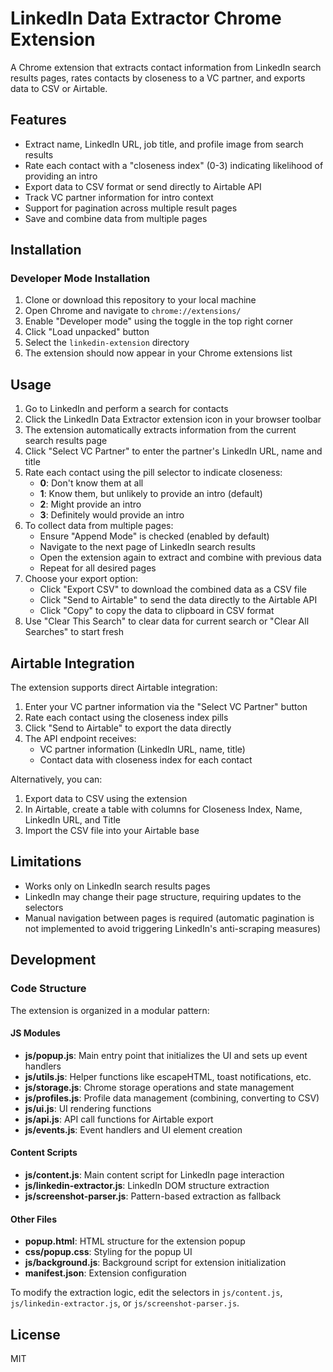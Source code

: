 # LinkedIn Data Extractor Chrome Extension

A Chrome extension that extracts contact information from LinkedIn search results pages, rates contacts by closeness to a VC partner, and exports data to CSV or Airtable.

## Features

- Extract name, LinkedIn URL, job title, and profile image from search results
- Rate each contact with a "closeness index" (0-3) indicating likelihood of providing an intro
- Export data to CSV format or send directly to Airtable API
- Track VC partner information for intro context
- Support for pagination across multiple result pages
- Save and combine data from multiple pages

## Installation

### Developer Mode Installation

1. Clone or download this repository to your local machine
2. Open Chrome and navigate to `chrome://extensions/`
3. Enable "Developer mode" using the toggle in the top right corner
4. Click "Load unpacked" button
5. Select the `linkedin-extension` directory
6. The extension should now appear in your Chrome extensions list

## Usage

1. Go to LinkedIn and perform a search for contacts
2. Click the LinkedIn Data Extractor extension icon in your browser toolbar
3. The extension automatically extracts information from the current search results page
4. Click "Select VC Partner" to enter the partner's LinkedIn URL, name and title
5. Rate each contact using the pill selector to indicate closeness:
   - **0**: Don't know them at all
   - **1**: Know them, but unlikely to provide an intro (default)
   - **2**: Might provide an intro
   - **3**: Definitely would provide an intro
6. To collect data from multiple pages:
   - Ensure "Append Mode" is checked (enabled by default)
   - Navigate to the next page of LinkedIn search results
   - Open the extension again to extract and combine with previous data
   - Repeat for all desired pages
7. Choose your export option:
   - Click "Export CSV" to download the combined data as a CSV file
   - Click "Send to Airtable" to send the data directly to the Airtable API
   - Click "Copy" to copy the data to clipboard in CSV format
8. Use "Clear This Search" to clear data for current search or "Clear All Searches" to start fresh

## Airtable Integration

The extension supports direct Airtable integration:

1. Enter your VC partner information via the "Select VC Partner" button
2. Rate each contact using the closeness index pills
3. Click "Send to Airtable" to export the data directly
4. The API endpoint receives:
   - VC partner information (LinkedIn URL, name, title)
   - Contact data with closeness index for each contact 

Alternatively, you can:
1. Export data to CSV using the extension
2. In Airtable, create a table with columns for Closeness Index, Name, LinkedIn URL, and Title
3. Import the CSV file into your Airtable base

## Limitations

- Works only on LinkedIn search results pages
- LinkedIn may change their page structure, requiring updates to the selectors
- Manual navigation between pages is required (automatic pagination is not implemented to avoid triggering LinkedIn's anti-scraping measures)

## Development

### Code Structure

The extension is organized in a modular pattern:

#### JS Modules
- **js/popup.js**: Main entry point that initializes the UI and sets up event handlers
- **js/utils.js**: Helper functions like escapeHTML, toast notifications, etc.
- **js/storage.js**: Chrome storage operations and state management
- **js/profiles.js**: Profile data management (combining, converting to CSV)
- **js/ui.js**: UI rendering functions
- **js/api.js**: API call functions for Airtable export
- **js/events.js**: Event handlers and UI element creation

#### Content Scripts
- **js/content.js**: Main content script for LinkedIn page interaction
- **js/linkedin-extractor.js**: LinkedIn DOM structure extraction
- **js/screenshot-parser.js**: Pattern-based extraction as fallback

#### Other Files
- **popup.html**: HTML structure for the extension popup
- **css/popup.css**: Styling for the popup UI
- **js/background.js**: Background script for extension initialization
- **manifest.json**: Extension configuration

To modify the extraction logic, edit the selectors in `js/content.js`, `js/linkedin-extractor.js`, or `js/screenshot-parser.js`.

## License

MIT